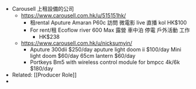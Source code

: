 - Carousell 上租設備的公司
	- https://www.carousell.com.hk/u/515151hk/
		- 租rental Aputure Amaran P60c 訪問 微電影 live 直播 kol HK$100
		- For rent/租 Ecoflow river 600 Max 露營 車中泊 停電 戶外活動 工作
			- HK$238
	- https://www.carousell.com.hk/u/nicksumyin/
		- Aputure 300dii $250/day
		  aputure light doom ii $100/day
		  Mini light doom $60/day
		  65cm lantern $60/day
		- Portkeys Bm5 with wireless control module for bmpcc 4k/6k $180/day
- Related: [[Producer Role]]
-